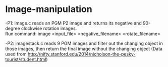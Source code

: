 # Image-manipulation

-P1: image.c reads an PGM P2 image and returns its negative and 90-degree clockwise rotation images.  
Run command: image <input_file> <negative_filename> <rotate_filename>

-P2: imagestack.c reads 9 PGM images and filter out the changing object in those images, then return the final image without the changing object (Data used from http://nifty.stanford.edu/2014/nicholson-the-pesky-tourist/student.html)
